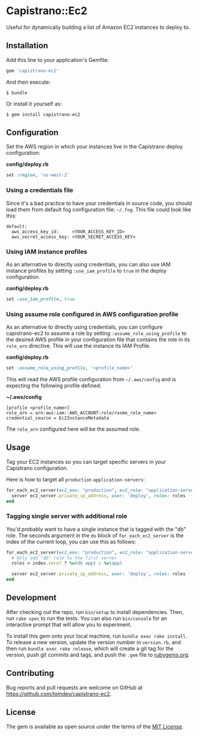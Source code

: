 # Capistrano::Ec2

Useful for dynamically building a list of Amazon EC2 instances to deploy to.

## Installation

Add this line to your application's Gemfile:

```ruby
gem 'capistrano-ec2'
```

And then execute:

    $ bundle

Or install it yourself as:

    $ gem install capistrano-ec2


## Configuration

Set the AWS region in which your instances live in the Capistrano deploy configuration:

**config/deploy.rb**
```ruby
set :region, 'us-west-2'
```

### Using a credentials file

Since it's a bad practice to have your credentials in source code, you should load them from default fog configuration file: `~/.fog`. This file could look like this:

```
default:
  aws_access_key_id:     <YOUR_ACCESS_KEY_ID>
  aws_secret_access_key: <YOUR_SECRET_ACCESS_KEY>
```

### Using IAM instance profiles

As an alternative to directly using credentials, you can also use IAM instance profiles by setting `:use_iam_profile` to `true` in the deploy configuration.

**config/deploy.rb**
```ruby
set :use_iam_profile, true
```

### Using assume role configured in AWS configuration profile

As an alternative to directly using credentials, you can configure capistrano-ec2 to assume a role by setting `:assume_role_using_profile` to the desired AWS profile in your configuration file that contains the role in its `role_arn` directive. This will use the instance its IAM Profile.

**config/deploy.rb**
```ruby
set :assume_role_using_profile, '<profile_name>'
```

This will read the AWS profile configuration from `~/.aws/config` and is expecting the following profile defined:

**~/.aws/config**
```
[profile <profile_name>]
role_arn = arn:aws:iam::AWS_ACCOUNT:role/<some_role_name>
credential_source = Ec2InstanceMetadata
```

The `role_arn` configured here will be the assumed role.


## Usage

Tag your EC2 instances so you can target specific servers in your Capistrano configuration.

Here is how to target all `production` `application-servers`:

```ruby
for_each_ec2_server(ec2_env: "production", ec2_role: "application-server") do |ec2_server|
  server ec2_server.private_ip_address, user: 'deploy', roles: roles
end
```

### Tagging single server with additional role

You'd probably want to have a single instance that is tagged with the "db" role. The seconds argument in the `do` block of `for_each_ec2_server` is the index of the current loop, you can use this as follows:

```ruby
for_each_ec2_server(ec2_env: "production", ec2_role: "application-server") do |ec2_server, index|
  # Only add "db" role to the first server
  roles = index.zero? ? %w(db app) : %w(app)

  server ec2_server.private_ip_address, user: 'deploy', roles: roles
end
```

## Development

After checking out the repo, run `bin/setup` to install dependencies. Then, run `rake spec` to run the tests. You can also run `bin/console` for an interactive prompt that will allow you to experiment.

To install this gem onto your local machine, run `bundle exec rake install`. To release a new version, update the version number in `version.rb`, and then run `bundle exec rake release`, which will create a git tag for the version, push git commits and tags, and push the `.gem` file to [rubygems.org](https://rubygems.org).

## Contributing

Bug reports and pull requests are welcome on GitHub at https://github.com/tomdev/capistrano-ec2.


## License

The gem is available as open source under the terms of the [MIT License](http://opensource.org/licenses/MIT).
